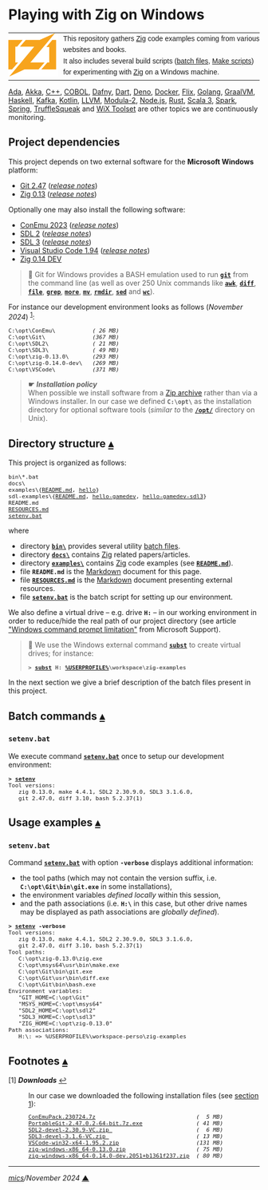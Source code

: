 # <span id="top">Playing with Zig on Windows</span>

<table style="font-family:Helvetica,Arial;line-height:1.6;">
  <tr>
  <td style="border:0;padding:0 10px 0 0;min-width:100px;"><a href="https://ziglang.org/" rel="external"><img src="docs/images/zig-logo.svg" width="100" alt="Rust project"/></a></td>
  <td style="border:0;padding:0;vertical-align:text-top;">This repository gathers <a href="https://ziglang.org/" rel="external">Zig</a> code examples coming from various websites and books.<br/>
  It also includes several build scripts (<a href="https://en.wikibooks.org/wiki/Windows_Batch_Scripting">batch files</a>, <a href="https://makefiletutorial.com/" rel="external">Make scripts</a>) for experimenting with <a href="https://ziglang.org/" rel="external">Zig</a> on a Windows machine.</td>
  </tr>
</table>

[Ada][ada_examples], [Akka][akka_examples], [C++][cpp_examples], [COBOL][cobol_examples], [Dafny][dafny_examples], [Dart][dart_examples], [Deno][deno_examples], [Docker][docker_examples], [Flix][flix_examples], [Golang][golang_examples], [GraalVM][graalvm_examples], [Haskell][haskell_examples], [Kafka][kafka_examples], [Kotlin][kotlin_examples], [LLVM][llvm_examples], [Modula-2][m2_examples], [Node.js][nodejs_examples], [Rust][rust_examples], [Scala 3][scala3_examples], [Spark][spark_examples], [Spring][spring_examples], [TruffleSqueak][trufflesqueak_examples] and [WiX Toolset][wix_examples] are other topics we are continuously monitoring.

## <span id="proj_deps">Project dependencies</span>

This project depends on two external software for the **Microsoft Windows** platform:

- [Git 2.47][git_downloads] ([*release notes*][git_relnotes])
- [Zig 0.13][zig_downloads] ([*release notes*][zig_relnotes])

Optionally one may also install the following software:

- [ConEmu 2023][conemu_downloads] ([*release notes*][conemu_relnotes])
- [SDL 2][sdl_downloads] ([*release notes*][sdl2_relnotes])
- [SDL 3][sdl_downloads] ([*release notes*][sdl3_relnotes])
- [Visual Studio Code 1.94][vscode_downloads] ([*release notes*][vscode_relnotes])
- [Zig 0.14 DEV][zig_downloads]

> **:mag_right:** Git for Windows provides a BASH emulation used to run [**`git`**][git_docs] from the command line (as well as over 250 Unix commands like [**`awk`**][man1_awk], [**`diff`**][man1_diff], [**`file`**][man1_file], [**`grep`**][man1_grep], [**`more`**][man1_more], [**`mv`**][man1_mv], [**`rmdir`**][man1_rmdir], [**`sed`**][man1_sed] and [**`wc`**][man1_wc]).

For instance our development environment looks as follows (*November 2024*) <sup id="anchor_01">[1](#footnote_01)</sup>:

<pre style="font-size:80%;">
C:\opt\ConEmu\           <i>( 26 MB)</i>
C:\opt\Git\              <i>(367 MB)</i>
C:\opt\SDL2\             <i>( 21 MB)</i>
C:\opt\SDL3\             <i>( 49 MB)</i>
C:\opt\zig-0.13.0\       <i>(293 MB)</i>
C:\opt\zig-0.14.0-dev\   <i>(269 MB)</i>
C:\opt\VSCode\           <i>(371 MB)</i>
</pre>

> **&#9755;** ***Installation policy***<br/>
> When possible we install software from a [Zip archive][zip_archive] rather than via a Windows installer. In our case we defined **`C:\opt\`** as the installation directory for optional software tools (*similar to* the [**`/opt/`**][linux_opt] directory on Unix).

## <span id="structure">Directory structure</span> [**&#x25B4;**](#top)

This project is organized as follows:
<pre style="font-size:80%;">
bin\*.bat
docs\
examples\{<a href="examples/README.md">README.md</a>, <a href="./examples/hello/">hello</a>}
sdl-examples\{<a href="sdl-examples/README.md">README.md</a>, <a href="./dsl-examples/hello-gavedev/">hello-gamedev</a>, <a href="./dsl-examples/hello-gavedev-dsl3/">hello-gamedev-sdl3</a>}
README.md
<a href="RESOURCES.md">RESOURCES.md</a>
<a href="setenv.bat">setenv.bat</a>
</pre>

where

- directory [**`bin\`**](bin/) provides several utility [batch files][windows_batch_file].
- directory [**`docs\`**](docs/) contains [Zig][zig_lang] related papers/articles.
- directory [**`examples\`**](examples/) contains [Zig][zig_lang] code examples (see [**`README.md`**](./examples/README.md)).
- file **`README.md`** is the [Markdown][github_markdown] document for this page.
- file [**`RESOURCES.md`**](RESOURCES.md) is the [Markdown][github_markdown] document presenting external resources.
- file [**`setenv.bat`**](setenv.bat) is the batch script for setting up our environment.

We also define a virtual drive &ndash; e.g. drive **`H:`** &ndash; in our working environment in order to reduce/hide the real path of our project directory (see article ["Windows command prompt limitation"][windows_limitation] from Microsoft Support).

> **:mag_right:** We use the Windows external command [**`subst`**][windows_subst] to create virtual drives; for instance:
>
> <pre style="font-size:80%;">
> <b>&gt; <a href="https://docs.microsoft.com/en-us/windows-server/administration/windows-commands/subst">subst</a> H: <a href="https://en.wikipedia.org/wiki/Environment_variable#Default_values">%USERPROFILE%</a>\workspace\zig-examples</b>
> </pre>

In the next section we give a brief description of the batch files present in this project.

## <span id="batch_commands">Batch commands</span> [**&#x25B4;**](#top)

### **`setenv.bat`**

We execute command [**`setenv.bat`**](setenv.bat) once to setup our development environment:

<pre style="font-size:80%;">
<b>&gt; <a href="setenv.bat">setenv</a></b>
Tool versions:
   zig 0.13.0, make 4.4.1, SDL2 2.30.9.0, SDL3 3.1.6.0,
   git 2.47.0, diff 3.10, bash 5.2.37(1)
</pre>

## <span id="usage_examples">Usage examples</span> [**&#x25B4;**](#top)

### **`setenv.bat`**

Command [**`setenv.bat`**](setenv.bat) with option **`-verbose`** displays additional information:
- the tool paths (which may not contain the version suffix, i.e. **`C:\opt\Git\bin\git.exe`** in some installations),
- the environment variables *defined locally* within this session,
- and the path associations (i.e. **`H:\`** in this case, but other drive names may be displayed as path associations are *globally defined*).

<pre style="font-size:80%;">
<b>&gt; <a href="setenv.bat">setenv</a> -verbose</b>
Tool versions:
   zig 0.13.0, make 4.4.1, SDL2 2.30.9.0, SDL3 3.1.6.0,
   git 2.47.0, diff 3.10, bash 5.2.37(1)
Tool paths:
   C:\opt\zig-0.13.0\zig.exe
   C:\opt\msys64\usr\bin\make.exe
   C:\opt\Git\bin\git.exe
   C:\opt\Git\usr\bin\diff.exe
   C:\opt\Git\bin\bash.exe
Environment variables:
   "GIT_HOME=C:\opt\Git"
   "MSYS_HOME=C:\opt\msys64"
   "SDL2_HOME=C:\opt\sdl2"
   "SDL3_HOME=C:\opt\sdl3"
   "ZIG_HOME=C:\opt\zig-0.13.0"
Path associations:
   H:\: => %USERPROFILE%\workspace-perso\zig-examples
</pre>

<!--=======================================================================-->

## <span id="footnotes">Footnotes</span> [**&#x25B4;**](#top)

<span id="footnote_01">[1]</span> ***Downloads*** [↩](#anchor_01)

<dl><dd>
In our case we downloaded the following installation files (see <a href="#proj_deps">section 1</a>):
</dd>
<dd>
<pre style="font-size:80%;">
<a href="https://github.com/Maximus5/ConEmu/releases/tag/v23.07.24" rel="external">ConEmuPack.230724.7z</a>                              <i>(  5 MB)</i>
<a href="https://git-scm.com/download/win" rel="external">PortableGit-2.47.0.2-64-bit.7z.exe</a>                <i>( 41 MB)</i>
<a href="https://github.com/libsdl-org/SDL/releases" rel="external">SDL2-devel-2.30.9-VC.zip </a>                         <i>(  6 MB)</i>
<a href="https://github.com/libsdl-org/SDL/releases/tag/preview-3.1.6" rel="external">SDL3-devel-3.1.6-VC.zip </a>                          <i>( 13 MB)</i>
<a href="https://code.visualstudio.com/Download#" rel="external">VSCode-win32-x64-1.95.2.zip</a>                       <i>(131 MB)</i>
<a href="https://ziglang.org/download/" rel="external">zig-windows-x86_64-0.13.0.zip</a>                     <i>( 75 MB)</i>
<a href="">zig-windows-x86_64-0.14.0-dev.2051+b1361f237.zip</a>  <i>( 80 MB)</i>
</pre>
</dd></dl>

***

*[mics](https://lampwww.epfl.ch/~michelou/)/November 2024* [**&#9650;**](#top)
<span id="bottom">&nbsp;</span>

<!-- link refs -->

[ada_examples]: https://github.com/michelou/ada-examples#top
[akka_examples]: https://github.com/michelou/akka-examples#top
[cobol_examples]: https://github.com/michelou/cobol-examples#top
[conemu_downloads]: https://github.com/Maximus5/ConEmu/releases
[conemu_relnotes]: https://conemu.github.io/blog/2023/07/24/Build-230724.html
[cpp_examples]: https://github.com/michelou/cpp-examples#top
[dafny_examples]: https://github.com/michelou/dafny-examples#top
[dart_examples]: https://github.com/michelou/dart-examples#top
[deno_examples]: https://github.com/michelou/deno-examples#top
[docker_examples]: https://github.com/michelou/docker-examples#top
[flix_examples]: https://github.com/michelou/flix-examples#top
[git_docs]: https://git-scm.com/docs/git
[git_downloads]: https://git-scm.com/download/win
[github_markdown]: https://github.github.com/gfm/
[git_relnotes]: https://raw.githubusercontent.com/git/git/master/Documentation/RelNotes/2.45.2.txt
[golang_examples]: https://github.com/michelou/golang-examples#top
[graalvm_examples]: https://github.com/michelou/graalvm-examples#top
[haskell_examples]: https://github.com/michelou/haskell-examples#top
[kafka_examples]: https://github.com/michelou/kafka-examples#top
[kotlin_examples]: https://github.com/michelou/kotlin-examples#top
[linux_opt]: https://tldp.org/LDP/Linux-Filesystem-Hierarchy/html/opt.html
[llvm_examples]: https://github.com/michelou/llvm-examples#top
[m2_examples]: https://github.com/michelou/m2-examples#top
[man1_awk]: https://www.linux.org/docs/man1/awk.html
[man1_diff]: https://www.linux.org/docs/man1/diff.html
[man1_file]: https://www.linux.org/docs/man1/file.html
[man1_grep]: https://www.linux.org/docs/man1/grep.html
[man1_more]: https://www.linux.org/docs/man1/more.html
[man1_mv]: https://www.linux.org/docs/man1/mv.html
[man1_rmdir]: https://www.linux.org/docs/man1/rmdir.html
[man1_sed]: https://www.linux.org/docs/man1/sed.html
[man1_wc]: https://www.linux.org/docs/man1/wc.html
[nodejs_examples]: https://github.com/michelou/nodejs-examples#top
[rust_examples]: https://github.com/michelou/rust-examples#top
[sdl_downloads]: https://www.libsdl.org/
[sdl2_relnotes]: https://github.com/libsdl-org/SDL/releases/tag/release-2.30.9
[sdl3_relnotes]: https://github.com/libsdl-org/SDL/releases/tag/release-3.1.6
[scala3_examples]: https://github.com/michelou/dotty-examples#top
[spark_examples]: https://github.com/michelou/spark-examples#top
[spring_examples]: https://github.com/michelou/spring-examples#top
[trufflesqueak_examples]: https://github.com/michelou/trufflesqueak-examples#top
[vscode_downloads]: https://code.visualstudio.com/#alt-downloads
[vscode_relnotes]: https://code.visualstudio.com/updates/
[windows_batch_file]: https://en.wikibooks.org/wiki/Windows_Batch_Scripting
[windows_limitation]: https://support.microsoft.com/en-gb/help/830473/command-prompt-cmd-exe-command-line-string-limitation
[windows_subst]: https://docs.microsoft.com/en-us/windows-server/administration/windows-commands/subst
[wix_examples]: https://github.com/michelou/wix-examples#top
[zig_downloads]: https://ziglang.org/download/
[zig_lang]: https://ziglang.org/
[zig_relnotes]: https://ziglang.org/download/0.13.0/release-notes.html
[zip_archive]: https://www.howtogeek.com/178146/
